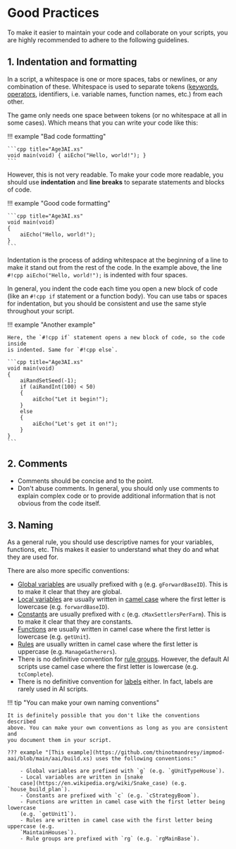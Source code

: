 # Good Practices

To make it easier to maintain your code and collaborate on your scripts, you
are highly recommended to adhere to the following guidelines.

## 1. Indentation and formatting

In a script, a whitespace is one or more spaces, tabs or newlines, or any
combination of these. Whitespace is used to separate tokens
([keywords](../reference/keywords.md), [operators](operators.md),
identifiers, i.e. variable names, function names, etc.) from each other.

The game only needs one space between tokens (or no whitespace at all in some
cases). Which means that you can write your code like this:

!!! example "Bad code formatting"

    ```cpp title="Age3AI.xs"
    void main(void) { aiEcho("Hello, world!"); }
    ```

However, this is not very readable. To make your code more readable, you should
use **indentation** and **line breaks** to separate statements and blocks of
code.

!!! example "Good code formatting"

    ```cpp title="Age3AI.xs"
    void main(void)
    {
        aiEcho("Hello, world!");
    }
    ```

Indentation is the process of adding whitespace at the beginning of a line to
make it stand out from the rest of the code. In the example above, the line
`#!cpp aiEcho("Hello, world!");` is indented with four spaces.

In general, you indent the code each time you open a new block of code (like an
`#!cpp if` statement or a function body). You can use tabs or spaces for
indentation, but you should be consistent and use the same style throughout your
script.

!!! example "Another example"

    Here, the `#!cpp if` statement opens a new block of code, so the code inside
    is indented. Same for `#!cpp else`.

    ```cpp title="Age3AI.xs"
    void main(void)
    {
        aiRandSetSeed(-1);
        if (aiRandInt(100) < 50)
        {
            aiEcho("Let it begin!");
        }
        else
        {
            aiEcho("Let's get it on!");
        }
    }
    ```

## 2. Comments

- Comments should be concise and to the point.
- Don't abuse comments. In general, you should only use comments to explain
  complex code or to provide additional information that is not obvious from the
  code itself.

## 3. Naming

As a general rule, you should use descriptive names for your variables,
functions, etc. This makes it easier to understand what they do and what they
are used for.

There are also more specific conventions:

- [Global variables](variables-scope.md#2-global-scope) are usually prefixed
  with `g` (e.g. `gForwardBaseID`). This is to make it clear that they are
  global.
- [Local variables](variables-scope.md#3-function-scope) are usually written in
  [camel case](https://en.wikipedia.org/wiki/Camel_case) where the first letter
  is lowercase (e.g. `forwardBaseID`).
- [Constants](variables.md#23-constants) are usually prefixed with `c` (e.g.
  `cMaxSettlersPerFarm`). This is to make it clear that they are constants.
- [Functions](functions.md) are usually written in camel case where the first
  letter is lowercase (e.g. `getUnit`).
- [Rules](rules.md) are usually written in camel case where the first letter is
  uppercase (e.g. `ManageGatherers`).
- There is no definitive convention for [rule groups](rules.md#12-group-name).
  However, the default AI scripts use camel case where the first letter is
  lowercase (e.g. `tcComplete`).
- There is no definitive convention for [labels](labels.md) either. In fact,
  labels are rarely used in AI scripts.

!!! tip "You can make your own naming conventions"

    It is definitely possible that you don't like the conventions described
    above. You can make your own conventions as long as you are consistent and
    you document them in your script.

    ??? example "[This example](https://github.com/thinotmandresy/impmod-aai/blob/main/aai/build.xs) uses the following conventions:"

        - Global variables are prefixed with `g` (e.g. `gUnitTypeHouse`).
        - Local variables are written in [snake
        case](https://en.wikipedia.org/wiki/Snake_case) (e.g. `house_build_plan`).
        - Constants are prefixed with `c` (e.g. `cStrategyBoom`).
        - Functions are written in camel case with the first letter being lowercase
        (e.g. `getUnit1`).
        - Rules are written in camel case with the first letter being uppercase (e.g.
        `MaintainHouses`).
        - Rule groups are prefixed with `rg` (e.g. `rgMainBase`).
